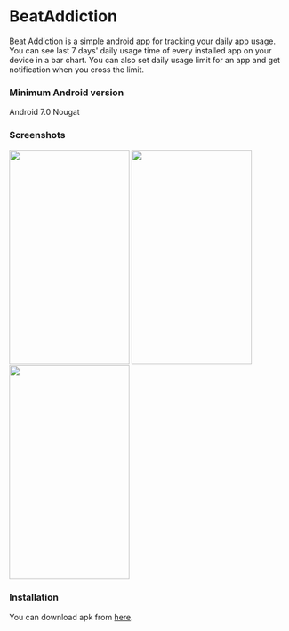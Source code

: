 # BeatAddiction
Beat Addiction is a simple android app for tracking your daily app usage. You can see last 7 days' daily usage time of every installed app on your
device in a bar chart. You can also set daily usage limit for an app and get notification when you cross the limit.

### Minimum Android version
Android 7.0 Nougat

### Screenshots
<img src="https://user-images.githubusercontent.com/45909948/81497374-ebd21f00-92df-11ea-91f0-8073b6d64040.jpg" width=216 height=384> <img src="https://user-images.githubusercontent.com/45909948/105950854-4e9b5e80-6099-11eb-9420-77ffa98035d8.jpg" width=216 height=384> <img src="https://user-images.githubusercontent.com/45909948/81497386-fa203b00-92df-11ea-9195-88ba24e7ccfc.jpg" width=216 height=384>


### Installation
You can download apk from [here](https://github.com/tanjim17/BeatAddiction/releases/download/v1.3/beat_addiction_v1.3.apk).
